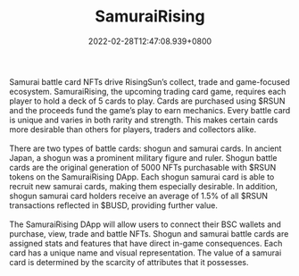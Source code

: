 ﻿---
title: "SamuraiRising"
description: "Forge your samurai and build the strongest army!"
lead: "Forge your samurai and build the strongest army!"
date: 2022-02-28T12:47:08.939+0800
lastmod: 2022-02-28T12:47:08.939+0800
draft: false
featuredImage: ["100_samurairising.png"]
score: "0"
status: "Live"
blockchain: ["Binance"]
nft_support: "Yes"
free_to_play: "NFT"
play_to_earn: ["NFT","Crypto"]
website: "https://risingsun.finance/?utm_source=PlayToEarn.net&utm_medium=organic&utm_campaign=gamepage"
twitter: "https://twitter.com/SamuraiLegends_?t=5La2XqKCJYwDEifx7a-1Eg&s=09"
discord: "https://discord.com/invite/Eg2DVrzktN"
telegram: "https://t.me/samurailegends"
github: "https://github.com/orgs/RisingSun-Token/"
youtube: "https://www.youtube.com/channel/UCdNzJBxXaGY5K_bbwL9ldTA"
twitch: 
facebook: "https://www.facebook.com/risingsuntoken/"
instagram: "https://www.instagram.com/risingsungamefi/"
reddit: "https://www.reddit.com/r/RisingSunToken"
medium: "https://medium.com/rising-sun"
steam: 
gitbook: "https://risingsuntoken.gitbook.io/risingsun/"
googleplay: 
appstore: 

  
    
categories: ["games"]
games: ["Card","Collectible","PVP"]
toc: false
pinned: false
weight: 
---
Samurai battle card NFTs drive RisingSun’s collect, trade and game-focused ecosystem. SamuraiRising, the upcoming trading card game, requires each player to hold a deck of 5 cards to play. Cards are purchased using $RSUN and the proceeds fund the game’s play to earn mechanics. Every battle card is unique and varies in both rarity and strength. This makes certain cards more desirable than others for players, traders and collectors alike.<br> <br> There are two types of battle cards: shogun and samurai cards. In ancient Japan, a shogun was a prominent military figure and ruler. Shogun battle cards are the original generation of 5000 NFTs purchasable with $RSUN tokens on the SamuraiRising DApp. Each shogun samurai card is able to recruit new samurai cards, making them especially desirable. In addition, shogun samurai card holders receive an average of 1.5% of all $RSUN transactions reflected in $BUSD, providing further value.<br> <br> The SamuraiRising DApp will allow users to connect their BSC wallets and purchase, view, trade and battle NFTs. Shogun and samurai battle cards are assigned stats and features that have direct in-game consequences. Each card has a unique name and visual representation. The value of a samurai card is determined by the scarcity of attributes that it possesses.